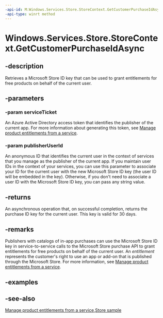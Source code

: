 ```yaml
---
-api-id: M:Windows.Services.Store.StoreContext.GetCustomerPurchaseIdAsync(System.String,System.String)
-api-type: winrt method
---
```


<!-- Method syntax
public Windows.Foundation.IAsyncOperation<string> GetCustomerPurchaseIdAsync(System.String serviceTicket, System.String publisherUserId)
-->

# Windows.Services.Store.StoreContext.GetCustomerPurchaseIdAsync

## -description
Retrieves a Microsoft Store ID key that can be used to grant entitlements for free products on behalf of the current user.

## -parameters
### -param serviceTicket
An Azure Active Directory access token that identifies the publisher of the current app. For more information about generating this token, see [Manage product entitlements from a service](/windows/uwp/monetize/view-and-grant-products-from-a-service).

### -param publisherUserId
An anonymous ID that identifies the current user in the context of services that you manage as the publisher of the current app. If you maintain user IDs in the context of your services, you can use this parameter to associate your ID for the current user with the new Microsoft Store ID key (the user ID will be embedded in the key). Otherwise, if you don't need to associate a user ID with the Microsoft Store ID key, you can pass any string value.

## -returns
An asynchronous operation that, on successful completion, returns the purchase ID key for the current user. This key is valid for 30 days.

## -remarks
Publishers with catalogs of in-app purchases can use the Microsoft Store ID key in service-to-service calls to the Microsoft Store purchase API to grant entitlements for free products on behalf of the current user. An *entitlement* represents the customer's right to use an app or add-on that is published through the Microsoft Store. For more information, see [Manage product entitlements from a service](/windows/uwp/monetize/view-and-grant-products-from-a-service).

## -examples

## -see-also
[Manage product entitlements from a service](/windows/uwp/monetize/view-and-grant-products-from-a-service),[Store sample](https://github.com/Microsoft/Windows-universal-samples/tree/master/Samples/Store)
